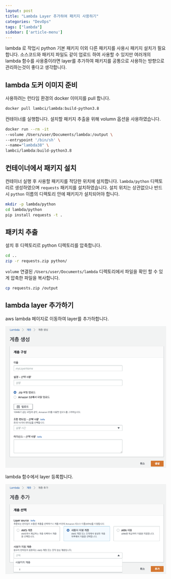 ```yaml
---
layout: post
title: "Lambda Layer 추가하여 패키지 사용하기"
categories: "DevOps"
tags: ["lambda"]
sidebar: ['article-menu']
---
```

lambda 로 작업시 python 기본 패키지 이외 다른 패키지를 사용시 패키지 설치가 필요합니다.
소스코드와 패키지 파일도 같이 업로드 하여 사용할 수 있지만 여러개의 lambda 함수를 사용중이라면 
layer를 추가하여 패키지를 공통으로 사용하는 방향으로 관리하는것이 좋다고 생각합니다.


## lambda 도커 이미지 준비
사용하려는 런타임 환경의 docker 이미지를 pull 합니다.
``` bash
docker pull lambci/lambda:build-python3.8
```

컨테이너를 실행합니다. 설치할 패키지 추출을 위해 volumn 옵션을 사용하였습니다.
``` bash
docker run --rm -it 
--volume /Users/user/Documents/lambda:/output \
--entrypoint '/bin/sh' \
--name="lambda38" \
lambci/lambda:build-python3.8
```

## 컨테이너에서 패키지 설치

컨테이너 실행 후 사용할 패키지를 적당한 위치에 설치합니다.
`lambda/python` 디렉토리르 생성하였으며 `requests` 패키지를 설치하였습니다. 설치 위치는 상관없으나 반드시 `python` 이름의 디렉토리 안에 패키지가 설치되어야 합니다. 
``` bash
mkdir -p lambda/python
cd lambda/python
pip install requests -t .
```

## 패키치 추출
설치 후 디렉토리르 python 디렉토리를 압축합니다.
``` bash
cd ..
zip -r requests.zip python/
```

`volume` 연결된 `/Users/user/Documents/lambda` 디렉토리에서 파일을 확인 할 수 있게 압축한 파일을 복사합니다. 
``` bash
cp requests.zip /output
```

## lambda layer 추가하기
aws lambda 페이지로 이동하여 layer를 추가하합니다.

<img class="post_img" src="/assets/images/posts/lambda_layer.png">

lambda 함수에서 layer 등록합니다.

<img class="post_img" src="/assets/images/posts/lambda_layer2.png">
